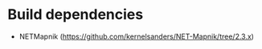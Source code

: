 Build dependencies
==================

* NETMapnik (https://github.com/kernelsanders/NET-Mapnik/tree/2.3.x)